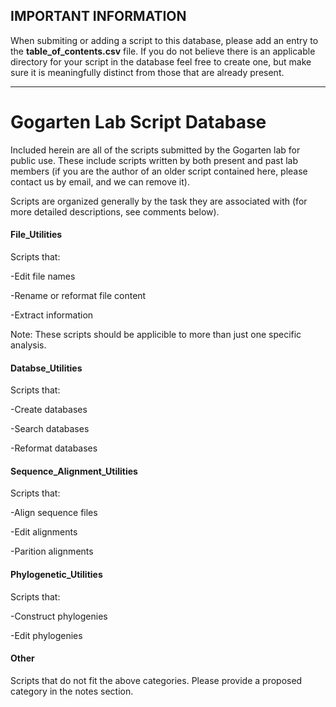 ## IMPORTANT INFORMATION

When submiting or adding a script to this database, please add an entry to the **table_of_contents.csv** file. If you do not believe there is an applicable directory for your script in the database feel free to create one, but make sure it is meaningfully distinct from those that are already present. 

---

# Gogarten Lab Script Database

Included herein are all of the scripts submitted by the Gogarten lab for public use. These include scripts written by both present and past lab members (if you are the author of an older script contained here, please contact us by email, and we can remove it).

Scripts are organized generally by the task they are associated with (for more detailed descriptions, see comments below). 



#### File_Utilities

Scripts that:

-Edit file names

-Rename or reformat file content

-Extract information

Note: These scripts should be applicible to more than just one specific analysis.

#### Databse_Utilities

Scripts that:

-Create databases

-Search databases

-Reformat databases

#### Sequence_Alignment_Utilities

Scripts that:

-Align sequence files

-Edit alignments

-Parition alignments

#### Phylogenetic_Utilities

Scripts that:

-Construct phylogenies

-Edit phylogenies

#### Other

Scripts that do not fit the above categories. Please provide a proposed category in the notes section.
